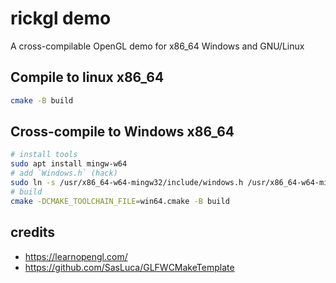 # rickgl demo
A cross-compilable OpenGL demo for x86_64 Windows and GNU/Linux

## Compile to linux x86_64
```sh
cmake -B build
```

## Cross-compile to Windows x86_64
```sh
# install tools
sudo apt install mingw-w64
# add `Windows.h` (hack)
sudo ln -s /usr/x86_64-w64-mingw32/include/windows.h /usr/x86_64-w64-mingw32/include/Windows.h
# build
cmake -DCMAKE_TOOLCHAIN_FILE=win64.cmake -B build
```

## credits
- https://learnopengl.com/
- https://github.com/SasLuca/GLFWCMakeTemplate
